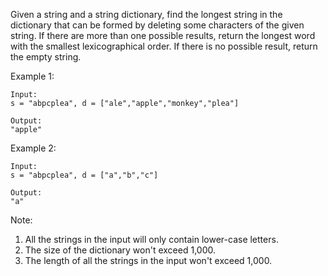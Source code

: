 Given a string and a string dictionary, find the longest string in the dictionary that can be formed by deleting some characters of the given string. If there are more than one possible results, return the longest word with the smallest lexicographical order. If there is no possible result, return the empty string.

Example 1:
```
Input:
s = "abpcplea", d = ["ale","apple","monkey","plea"]

Output: 
"apple"
```
Example 2:
```
Input:
s = "abpcplea", d = ["a","b","c"]

Output: 
"a"
```
Note:
1. All the strings in the input will only contain lower-case letters.
2. The size of the dictionary won't exceed 1,000.
3. The length of all the strings in the input won't exceed 1,000.